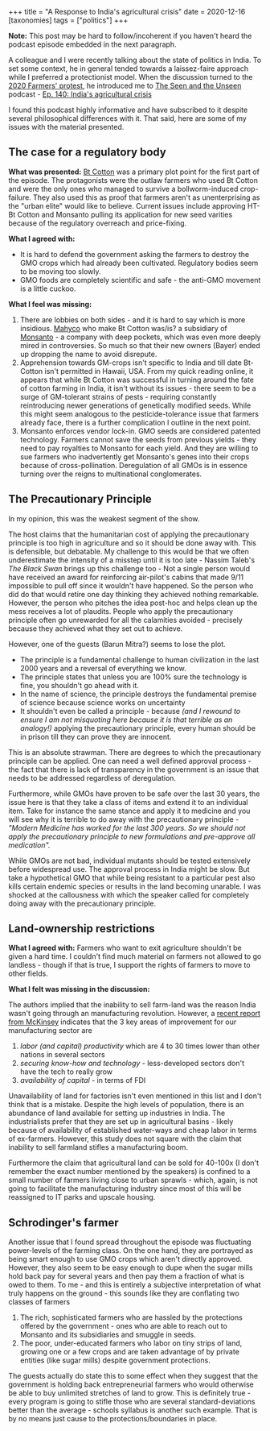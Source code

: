 +++
title = "A Response to India's agricultural crisis"
date = 2020-12-16
[taxonomies]
tags = ["politics"]
+++

**Note:** This post may be hard to follow/incoherent if you haven't heard the
podcast episode embedded in the next paragraph.

A colleague and I were recently talking about the state of politics in India.
To set some context, he in general tended towards a laissez-faire approach
while I preferred a protectionist model. When the discussion turned to the
[2020 Farmers' protest], he introduced me to [The Seen and the Unseen] podcast
\- [Ep. 140: India's agricultural crisis]

[Ep. 140: India's agricultural crisis]:
https://open.spotify.com/episode/4wTFKXZBpUCSnI2bW6FpGj?si=8uVUrfXOSv-kNPK4NE7iug
[2020 Farmers' protest]:
https://en.wikipedia.org/wiki/2020_Indian_farmers'_protest
[The Seen and the Unseen]: https://open.spotify.com/show/5g3YypLcUQhJNmscIeQFtV


I found this podcast highly informative and have subscribed to it despite
several philosophical differences with it. That said, here are some of my
issues with the material presented.

The case for a regulatory body
------------------------------

**What was presented:** [Bt Cotton] was a primary plot point for the first part
of the episode. The protagonists were the outlaw farmers who used Bt Cotton and
were the only ones who managed to survive a bollworm-induced crop-failure. They
also used this as proof that farmers aren't as unenterprising as the \"urban
elite\" would like to believe. Current issues include approving HT-Bt Cotton
and Monsanto pulling its application for new seed varities because of the
regulatory overreach and price-fixing. 

[Bt Cotton]: https://en.wikipedia.org/wiki/Bt_cotton

**What I agreed with:**

-   It is hard to defend the government asking the farmers to destroy the GMO
    crops which had already been cultivated. Regulatory bodies seem to be
    moving too slowly.
-   GMO foods are completely scientific and safe - the anti-GMO movement is a
    little cuckoo.

**What I feel was missing:**

1.  There are lobbies on both sides - and it is hard to say which is more
    insidious. [Mahyco] who make Bt Cotton was/is? a subsidiary of [Monsanto] -
    a company with deep pockets, which was even more deeply mired in
    controversies. So much so that their new owners (Bayer) ended up dropping
    the name to avoid disrepute.
2.  Apprehension towards GM-crops isn't specific to India and till date
    Bt-Cotton isn't permitted in Hawaii, USA. From my quick reading online, it
    appears that while Bt Cotton was successful in turning around the fate of
    cotton farming in India, it isn't without its issues - there seem to be a
    surge of GM-tolerant strains of pests - requiring constantly reintroducing
    newer generations of genetically modified seeds. While this might seem
    analogous to the pesticide-tolerance issue that farmers already face, there
    is a further complication I outline in the next point.
3.  Monsanto enforces vendor lock-in. GMO seeds are considered patented
    technology. Farmers cannot save the seeds from previous yields - they need
    to pay royalties to Monsanto for each yield. And they are willing to sue
    farmers who inadvertently get Monsanto's genes into their crops because of
    cross-pollination. Deregulation of all GMOs is in essence turning over the
    reigns to multinational conglomerates.

[Mahyco]: https://en.wikipedia.org/wiki/Mahyco
[Monsanto]: https://en.wikipedia.org/wiki/Monsanto

The Precautionary Principle
---------------------------

In my opinion, this was the weakest segment of the show.

The host claims that the humanitarian cost of applying the precautionary
principle is too high in agriculture and so it should be done away with. This
is defensible, but debatable. My challenge to this would be that we often
underestimate the intensity of a misstep until it is too late - Nassim Taleb's
*The Black Swan* brings up this challenge too - Not a single person would have
received an award for reinforcing air-pilot's cabins that made 9/11 impossible
to pull off since it wouldn't have happened. So the person who did do that
would retire one day thinking they achieved nothing remarkable. However, the
person who pitches the idea post-hoc and helps clean up the mess receives a lot
of plaudits. People who apply the precautionary principle often go unrewarded
for all the calamities avoided - precisely because they achieved what they set
out to achieve.

However, one of the guests (Barun Mitra?) seems to lose the plot.

-   The principle is a fundamental challenge to human civilization in the last
    2000 years and a reversal of everything we know.
-   The principle states that unless you are 100% sure the technology is fine,
    you shouldn't go ahead with it.
-   In the name of science, the principle destroys the fundamental premise of
    science because science works on uncertainty
-   It shouldn't even be called a principle - because *(and I rewound to
    ensure I am not misquoting here because it is that terrible as an
    analogy!)* applying the precautionary principle, every human should be in
    prison till they can prove they are innocent.

This is an absolute strawman. There are degrees to which the precautionary
principle can be applied. One can need a well defined approval process - the
fact that there is lack of transparency in the government is an issue that
needs to be addressed regardless of deregulation.

Furthermore, while GMOs have proven to be safe over the last 30 years, the
issue here is that they take a class of items and extend it to an individual
item. Take for instance the same stance and apply it to medicine and you will
see why it is terrible to do away with the precautionary principle - *\"Modern
Medicine has worked for the last 300 years. So we should not apply the
precautionary principle to new formulations and pre-approve all medication\".*

While GMOs are not bad, individual mutants should be tested extensively before
widespread use. The approval process in India might be slow. But take a
hypothetical GMO that while being resistant to a particular pest also kills
certain endemic species or results in the land becoming unarable. I was shocked
at the callousness with which the speaker called for completely doing away with
the precautionary principle.

Land-ownership restrictions
---------------------------

**What I agreed with:** Farmers who want to exit agriculture shouldn't be
given a hard time. I couldn't find much material on farmers not allowed to go
landless - though if that is true, I support the rights of farmers to move to
other fields.

**What I felt was missing in the discussion:**

The authors implied that the inability to sell farm-land was the reason India
wasn't going through an manufacturing revolution. However, a [recent report
from McKinsey] indicates that the 3 key areas of improvement for our
manufacturing sector are

1.  *labor (and capital) productivity* which are 4 to 30 times lower than other
    nations in several sectors
2.  *securing know-how and technology -* less-developed sectors don't have the
    tech to really grow
3.  *availability of capital -* in terms of FDI

[recent report from McKinsey]: https://www.mckinsey.com/industries/advanced-electronics/our-insights/a-new-growth-formula-for-manufacturing-in-india

Unavailability of land for factories isn't even mentioned in this list and I
don't think that is a mistake. Despite the high levels of population, there is
an abundance of land available for setting up industries in India. The
industrialists prefer that they are set up in agricultural basins - likely
because of availability of established water-ways and cheap labor in terms of
ex-farmers. However, this study does not square with the claim that inability
to sell farmland stifles a manufacturing boom.

Furthermore the claim that agricultural land can be sold for 40-100x (I don't
remember the exact number mentioned by the speakers) is confined to a small
number of farmers living close to urban sprawls - which, again, is not going to
facilitate the manufacturing industry since most of this will be reassigned to
IT parks and upscale housing.

Schrodinger's farmer
---------------------

Another issue that I found spread throughout the episode was fluctuating
power-levels of the farming class. On the one hand, they are portrayed as being
smart enough to use GMO crops which aren't directly approved. However, they
also seem to be easy enough to dupe when the sugar mills hold back pay for
several years and then pay them a fraction of what is owed to them. To me - and
this is entirely a subjective interpretation of what truly happens on the
ground - this sounds like they are conflating two classes of farmers

1.  The rich, sophisticated farmers who are hassled by the protections offered
    by the government - ones who are able to reach out to Monsanto and its
    subsidiaries and smuggle in seeds.
2.  The poor, under-educated farmers who labor on tiny strips of land, growing
    one or a few crops and are taken advantage of by private entities (like
    sugar mills) despite government protections.

The guests actually do state this to some effect when they suggest that the
government is holding back entrepreneurial farmers who would otherwise be able
to buy unlimited stretches of land to grow. This is definitely true - every
program is going to stifle those who are several standard-deviations better
than the average - schools syllabus is another such example. That is by no
means just cause to the protections/boundaries in place.

